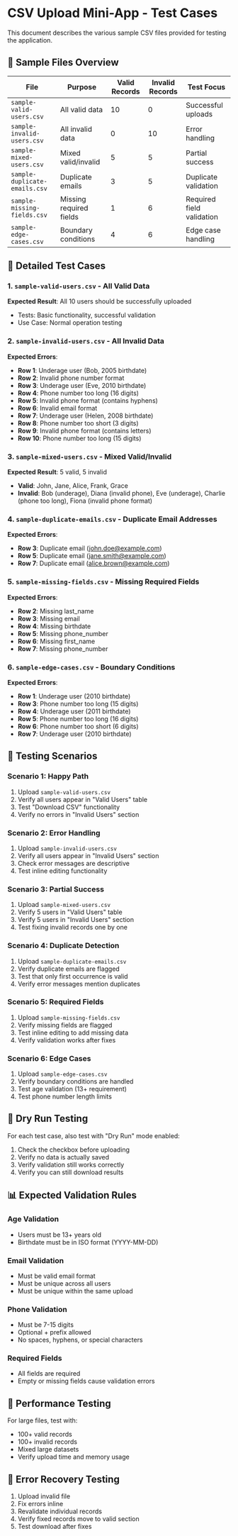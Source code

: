 # CSV Upload Mini-App - Test Cases

This document describes the various sample CSV files provided for testing the application.

## 📁 Sample Files Overview

| File                          | Purpose                 | Valid Records | Invalid Records | Test Focus                |
| ----------------------------- | ----------------------- | ------------- | --------------- | ------------------------- |
| `sample-valid-users.csv`      | All valid data          | 10            | 0               | Successful uploads        |
| `sample-invalid-users.csv`    | All invalid data        | 0             | 10              | Error handling            |
| `sample-mixed-users.csv`      | Mixed valid/invalid     | 5             | 5               | Partial success           |
| `sample-duplicate-emails.csv` | Duplicate emails        | 3             | 5               | Duplicate validation      |
| `sample-missing-fields.csv`   | Missing required fields | 1             | 6               | Required field validation |
| `sample-edge-cases.csv`       | Boundary conditions     | 4             | 6               | Edge case handling        |

## 🧪 Detailed Test Cases

### 1. `sample-valid-users.csv` - All Valid Data

**Expected Result**: All 10 users should be successfully uploaded

- Tests: Basic functionality, successful validation
- Use Case: Normal operation testing

### 2. `sample-invalid-users.csv` - All Invalid Data

**Expected Errors**:

- **Row 1**: Underage user (Bob, 2005 birthdate)
- **Row 2**: Invalid phone number format
- **Row 3**: Underage user (Eve, 2010 birthdate)
- **Row 4**: Phone number too long (16 digits)
- **Row 5**: Invalid phone format (contains hyphens)
- **Row 6**: Invalid email format
- **Row 7**: Underage user (Helen, 2008 birthdate)
- **Row 8**: Phone number too short (3 digits)
- **Row 9**: Invalid phone format (contains letters)
- **Row 10**: Phone number too long (15 digits)

### 3. `sample-mixed-users.csv` - Mixed Valid/Invalid

**Expected Result**: 5 valid, 5 invalid

- **Valid**: John, Jane, Alice, Frank, Grace
- **Invalid**: Bob (underage), Diana (invalid phone), Eve (underage), Charlie (phone too long), Fiona (invalid phone format)

### 4. `sample-duplicate-emails.csv` - Duplicate Email Addresses

**Expected Errors**:

- **Row 3**: Duplicate email (john.doe@example.com)
- **Row 5**: Duplicate email (jane.smith@example.com)
- **Row 7**: Duplicate email (alice.brown@example.com)

### 5. `sample-missing-fields.csv` - Missing Required Fields

**Expected Errors**:

- **Row 2**: Missing last_name
- **Row 3**: Missing email
- **Row 4**: Missing birthdate
- **Row 5**: Missing phone_number
- **Row 6**: Missing first_name
- **Row 7**: Missing phone_number

### 6. `sample-edge-cases.csv` - Boundary Conditions

**Expected Errors**:

- **Row 1**: Underage user (2010 birthdate)
- **Row 3**: Phone number too long (15 digits)
- **Row 4**: Underage user (2011 birthdate)
- **Row 5**: Phone number too long (16 digits)
- **Row 6**: Phone number too short (6 digits)
- **Row 7**: Underage user (2010 birthdate)

## 🎯 Testing Scenarios

### Scenario 1: Happy Path

1. Upload `sample-valid-users.csv`
2. Verify all users appear in "Valid Users" table
3. Test "Download CSV" functionality
4. Verify no errors in "Invalid Users" section

### Scenario 2: Error Handling

1. Upload `sample-invalid-users.csv`
2. Verify all users appear in "Invalid Users" section
3. Check error messages are descriptive
4. Test inline editing functionality

### Scenario 3: Partial Success

1. Upload `sample-mixed-users.csv`
2. Verify 5 users in "Valid Users" table
3. Verify 5 users in "Invalid Users" section
4. Test fixing invalid records one by one

### Scenario 4: Duplicate Detection

1. Upload `sample-duplicate-emails.csv`
2. Verify duplicate emails are flagged
3. Test that only first occurrence is valid
4. Verify error messages mention duplicates

### Scenario 5: Required Fields

1. Upload `sample-missing-fields.csv`
2. Verify missing fields are flagged
3. Test inline editing to add missing data
4. Verify validation works after fixes

### Scenario 6: Edge Cases

1. Upload `sample-edge-cases.csv`
2. Verify boundary conditions are handled
3. Test age validation (13+ requirement)
4. Test phone number length limits

## 🔧 Dry Run Testing

For each test case, also test with "Dry Run" mode enabled:

1. Check the checkbox before uploading
2. Verify no data is actually saved
3. Verify validation still works correctly
4. Verify you can still download results

## 📊 Expected Validation Rules

### Age Validation

- Users must be 13+ years old
- Birthdate must be in ISO format (YYYY-MM-DD)

### Email Validation

- Must be valid email format
- Must be unique across all users
- Must be unique within the same upload

### Phone Validation

- Must be 7-15 digits
- Optional + prefix allowed
- No spaces, hyphens, or special characters

### Required Fields

- All fields are required
- Empty or missing fields cause validation errors

## 🚀 Performance Testing

For large files, test with:

- 100+ valid records
- 100+ invalid records
- Mixed large datasets
- Verify upload time and memory usage

## 🐛 Error Recovery Testing

1. Upload invalid file
2. Fix errors inline
3. Revalidate individual records
4. Verify fixed records move to valid section
5. Test download after fixes
